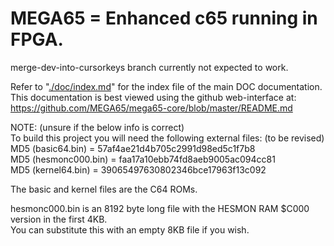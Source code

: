 # MEGA65 = Enhanced c65 running in FPGA.

merge-dev-into-cursorkeys branch currently not expected to work.

Refer to "[./doc/index.md](./doc/index.md)" for the index file of the main DOC documentation.  
This documentation is best viewed using the github web-interface at:  
https://github.com/MEGA65/mega65-core/blob/master/README.md

NOTE: (unsure if the below info is correct)  
To build this project you will need the following external files: 
(to be revised)  
MD5 (basic64.bin) = 57af4ae21d4b705c2991d98ed5c1f7b8  
MD5 (hesmonc000.bin) = faa17a10ebb74fd8aeb9005ac094cc81  
MD5 (kernel64.bin) = 39065497630802346bce17963f13c092  

The basic and kernel files are the C64 ROMs.  

hesmonc000.bin is an 8192 byte long file with the HESMON RAM $C000 version in the first 4KB.  
You can substitute this with an empty 8KB file if you wish.

